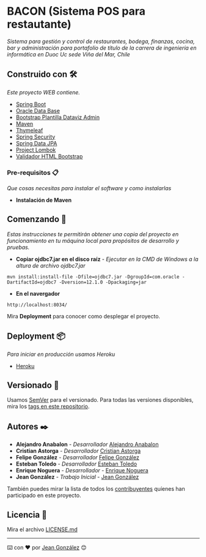 # BACON (Sistema POS para restautante)

_Sistema para gestión y control de restaurantes, bodega, finanzas, cocina, bar y administración  para portafolio de título de la carrera de ingeniería en informática en Duoc Uc sede Viña del Mar, Chile_

## Construido con 🛠️

_Este proyecto WEB contiene._

* [Spring Boot](https://spring.io/) 
* [Oracle Data Base](https://mvnrepository.com/artifact/com.oracle/ojdbc7/12.1.0.2) 
* [Bootstrap Plantilla Dataviz Admin](http://www.urbanui.com/datavizui/template/index.html) 
* [Maven](https://maven.apache.org/) 
* [Thymeleaf](https:/https://www.thymeleaf.org/) 
* [Spring Security](https://spring.io/projects/spring-security) 
* [Spring Data JPA](https://docs.spring.io/spring-data/jpa/docs/current/reference/html/)
* [Project Lombok](https://mvnrepository.com/artifact/org.projectlombok/lombok)
* [Validador HTML Bootstrap](https://github.com/jeanValverde/validarFormularioConBootstrap)

### Pre-requisitos 📋

_Que cosas necesitas para instalar el software y como instalarlas_

* **Instalación de Maven** 

## Comenzando 🚀

_Estas instrucciones te permitirán obtener una copia del proyecto en funcionamiento en tu máquina local para propósitos de desarrollo y pruebas._

* **Copiar ojdbc7.jar en el disco raíz** - *_Ejecutar en la CMD de Windows a la altura de archivo ojdbc7.jar_*

```
mvn install:install-file -Dfile=ojdbc7.jar -DgroupId=com.oracle -DartifactId=ojdbc7 -Dversion=12.1.0 -Dpackaging=jar
```

* **En el navergador** 

```
http://localhost:8034/
```


Mira **Deployment** para conocer como desplegar el proyecto.


## Deployment 📦

_Para iniciar en producción usamos Heroku_

* [Heroku](https://www.heroku.com/)

## Versionado 📌

Usamos [SemVer](http://semver.org/) para el versionado. Para todas las versiones disponibles, mira los [tags en este repositorio](https://github.com/jeanValverde/Bacon/tags).

## Autores ✒️

* **Alejandro Anabalon** - *Desarrollador* [Alejandro Anabalon](https://github.com/Janoast)
* **Cristian Astorga** - *Desarrollador* [Cristian Astorga](https://github.com/cristian66xd)
* **Felipe González** - *Desarrollador* [Felipe González](https://github.com/felipeigv)
* **Esteban Toledo** - *Desarrollador* [Esteban Toledo](https://github.com/estebanToledo)
* **Enrique Noguera** - *Desarrollador* - [Enrique Noguera](#)
* **Jean González** - *Trabajo Inicial* - [Jean González](https://github.com/jeanValverde)

También puedes mirar la lista de todos los [contribuyentes](https://github.com/jeanValverde/Bacon/contributors) quíenes han participado en este proyecto. 

## Licencia 📄

Mira el archivo [LICENSE.md](LICENSE.md)

---
⌨️ con ❤️ por [Jean González](https://github.com/jeanValverde) 😊
